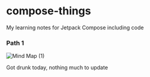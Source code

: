 # compose-things
My learning notes for Jetpack Compose including code
### Path 1

<!-- <iframe width="768" height="432" src="https://miro.com/app/live-embed/uXjVP1goAfQ=/?moveToViewport=-2257,-1250,4971,2414&embedId=537769604745" frameborder="0" scrolling="no" allow="fullscreen; clipboard-read; clipboard-write" allowfullscreen></iframe> -->

![Mind Map (1)](https://user-images.githubusercontent.com/43868345/210254184-f15a4e8e-9bce-416d-8c3f-df9c059ccc6f.jpg)


Got drunk today, nothing much to update
